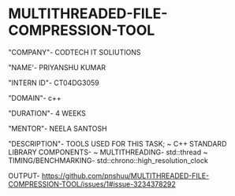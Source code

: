 # MULTITHREADED-FILE-COMPRESSION-TOOL

"COMPANY"- CODTECH IT SOLIUTIONS

"NAME'- PRIYANSHU KUMAR

"INTERN ID"- CT04DG3059

"DOMAIN"- c++

"DURATION"- 4 WEEKS

"MENTOR"- NEELA SANTOSH

"DESCRIPTION"- TOOLS USED FOR THIS TASK;
               ~ C++ STANDARD LIBRARY COMPONENTS-
                 <vector>
                 <thread>
                 <numeric>
                 <chrono>
                 <iostream>
               ~ MULTITHREADING-
                 std::thread
               ~ TIMING/BENCHMARKING-
                 std::chrono::high_resolution_clock

OUTPUT-
https://github.com/pnshuu/MULTITHREADED-FILE-COMPRESSION-TOOL/issues/1#issue-3234378292                 
                 
               

